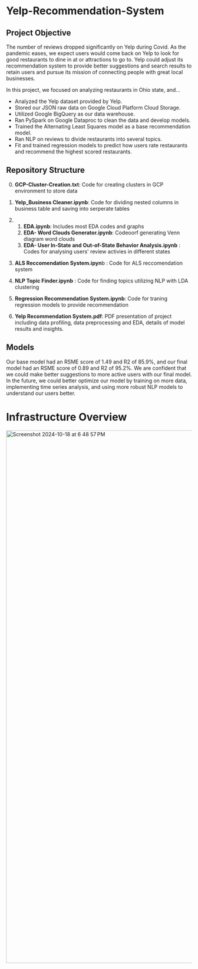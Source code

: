 # Yelp-Recommendation-System

## Project Objective

The number of reviews dropped significantly on Yelp during Covid. As the pandemic eases, we expect users would come back on Yelp to look for good restaurants to dine in at or attractions to go to. Yelp could adjust its recommendation system to provide better suggestions and search results to retain users and pursue its mission of connecting people with great local businesses.

In this project, we focused on analyzing restaurants in Ohio state, and…
- Analyzed the Yelp dataset provided by Yelp.
- Stored our JSON raw data on Google Cloud Platform Cloud Storage.
- Utilized Google BigQuery as our data warehouse.
- Ran PySpark on Google Dataproc to clean the data and develop models.
- Trained the Alternating Least Squares model as a base recommendation model.
- Ran NLP on reviews to divide restaurants into several topics.
- Fit and trained regression models to predict how users rate restaurants and recommend the highest scored restaurants.

## Repository Structure

0. **GCP-Cluster-Creation.txt**: Code for creating clusters in GCP environment to store data

1. **Yelp_Business Cleaner.ipynb**: Code for dividing nested columns in business table and saving into serperate tables

2. 1) **EDA.ipynb**: Includes most EDA codes and graphs
   2) **EDA- Word Clouds Generator.ipynb**: Codeoorf generating Venn diagram word clouds
   3) **EDA- User In-State and Out-of-State Behavior Analysis.ipynb** : Codes for analysing users' review activies in different states

3. **ALS Reccomendation System.ipyn**b : Code for ALS reccomendation system

4. **NLP Topic Finder.ipynb** : Code for finding topics utilizing NLP with LDA clustering

5. **Regression Recommendation System.ipynb**: Code for traning regression models to provide recommendation

6. **Yelp Recommendation System.pdf**: PDF presentation of project including data profiling, data preprocessing and EDA, details of model results and insights.
   
## Models

Our base model had an RSME score of 1.49 and R2 of 85.9%, and our final model had an RSME score of 0.89 and R2 of 95.2%. We are confident that we could make better suggestions to more active users with our final model. In the future, we could better optimize our model by training on more data, implementing time series analysis, and using more robust NLP models to understand our users better.

# Infrastructure Overview

<img width="1440" alt="Screenshot 2024-10-18 at 6 48 57 PM" src="https://github.com/user-attachments/assets/1575dca9-6b63-4bff-82d9-3a26cdcc7404">


 
